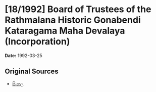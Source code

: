 # [18/1992] Board of Trustees of the Rathmalana Historic Gonabendi Kataragama Maha Devalaya (Incorporation)

**Date:** 1992-03-25

## Original Sources

- [සිංහල](https://documents.gov.lk/view/acts/1992/3/18-1992_S.pdf)
